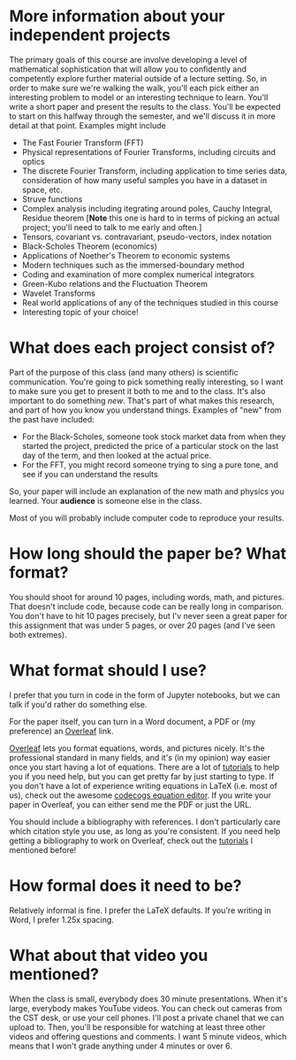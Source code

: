 # More information about your independent projects

The primary goals of this course are involve developing a level of mathematical sophistication that will allow you to confidently and competently explore further material outside of a lecture setting. So, in order to make sure we're walking the walk, you'll each pick either an interesting problem to model or an interesting technique to learn. You'll write a short paper and present the results to the class. You'll be expected to start on this halfway through the semester, and we'll discuss it in more detail at that point. Examples might include

* The Fast Fourier Transform (FFT)
* Physical representations of Fourier Transforms, including circuits and optics
* The discrete Fourier Transform, including application to time series data, consideration of how many useful samples you have in a dataset in space, etc.
* Struve functions
* Complex analysis including itegrating around poles, Cauchy Integral, Residue theorem [**Note** this one is hard to in terms of picking an actual project; you'll need to talk to me early and often.]
* Tensors, covariant vs. contravariant, pseudo-vectors, index notation
* Black-Scholes Theorem (economics)
* Applications of Noether's Theorem to economic systems
* Modern techniques such as the immersed-boundary method
* Coding and examination of more complex numerical integrators
* Green-Kubo relations and the Fluctuation Theorem
* Wavelet Transforms
* Real world applications of any of the techniques studied in this course
* Interesting topic of your choice!

# What does each project consist of?

Part of the purpose of this class (and many others) is scientific communication. You're going to pick something really interesting, so I want to make sure you get to present it both to me and to the class. It's also important to do something *new*. That's part of what makes this research, and part of how you know you understand things. Examples of "new" from the past have included:

* For the Black-Scholes, someone took stock market data from when they started the project, predicted the price of a particular stock on the last day of the term, and then looked at the actual price.
* For the FFT, you might record someone trying to sing a pure tone, and see if you can understand the results

So, your paper will include an explanation of the new math and physics you learned. Your **audience** is someone else in the class.

Most of you will probably include computer code to reproduce your results.

# How long should the paper be? What format?

You should shoot for around 10 pages, including words, math, and pictures. That doesn't include code, because code can be really long in comparison. You don't have to hit 10 pages precisely, but I'v never seen a great paper for this assignment that was under 5 pages, or over 20 pages (and I've seen both extremes).

# What format should I use?

I prefer that you turn in code in the form of Jupyter notebooks, but we can talk if you'd rather do something else.

For the paper itself, you can turn in a Word document, a PDF or (my preference) an [Overleaf](https://www.overleaf.com) link.

[Overleaf](https://www.overleaf.com) lets you format equations, words, and pictures nicely. It's the professional standard in many fields, and it's (in my opinion) way easier once you start having a lot of equations. There are a lot of [tutorials](https://www.overleaf.com/help/category/video_tutorials) to help you if you need help, but you can get pretty far by just starting to type. If you don't have a lot of experience writing equations in LaTeX (i.e. most of us), check out the awesome [codecogs equation editor](https://www.codecogs.com/latex/eqneditor.php). If you write your paper in Overleaf, you can either send me the PDF or just the URL.

You should include a bibliography with references. I don't particularly care which citation style you use, as long as you're consistent. If you need help getting a bibliography to work on Overleaf, check out the [tutorials](https://www.overleaf.com/help/category/video_tutorials) I mentioned before!

# How formal does it need to be?

Relatively informal is fine. I prefer the LaTeX defaults. If you're writing in Word, I prefer 1.25x spacing.

# What about that video you mentioned?

When the class is small, everybody does 30 minute presentations. When it's large, everybody makes YouTube videos. You can check out cameras from the CST desk, or use your cell phones. I'll post a private chanel that we can upload to. Then, you'll be responsible for watching at least three other videos and offering questions and comments. I want 5 minute videos, which means that I won't grade anything under 4 minutes or over 6.
